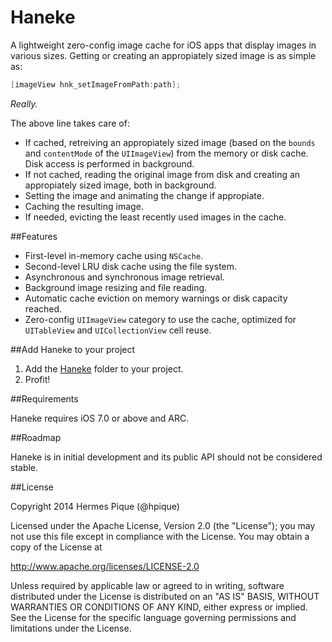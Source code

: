 Haneke
======

A lightweight zero-config image cache for iOS apps that display images in various sizes. Getting or creating an appropiately sized image is as simple as:


```objective-c
[imageView hnk_setImageFromPath:path];
```

_Really._

The above line takes care of:

* If cached, retreiving an appropiately sized image (based on the `bounds` and `contentMode` of the `UIImageView`) from the memory or disk cache. Disk access is performed in background.
* If not cached, reading the original image from disk and creating an appropiately sized image, both in background.
* Setting the image and animating the change if appropiate.
* Caching the resulting image.
* If needed, evicting the least recently used images in the cache.

##Features

* First-level in-memory cache using `NSCache`.
* Second-level LRU disk cache using the file system.
* Asynchronous and synchronous image retrieval.
* Background image resizing and file reading.
* Automatic cache eviction on memory warnings or disk capacity reached.
* Zero-config `UIImageView` category to use the cache, optimized for `UITableView` and `UICollectionView` cell reuse.

##Add Haneke to your project

1. Add the [Haneke](https://github.com/hpique/Haneke/tree/master/Haneke) folder to your project.
2. Profit!


##Requirements

Haneke requires iOS 7.0 or above and ARC. 

##Roadmap

Haneke is in initial development and its public API should not be considered stable.

##License

 Copyright 2014 Hermes Pique (@hpique)
 
 Licensed under the Apache License, Version 2.0 (the "License");
 you may not use this file except in compliance with the License.
 You may obtain a copy of the License at
 
 http://www.apache.org/licenses/LICENSE-2.0
 
 Unless required by applicable law or agreed to in writing, software
 distributed under the License is distributed on an "AS IS" BASIS,
 WITHOUT WARRANTIES OR CONDITIONS OF ANY KIND, either express or implied.
 See the License for the specific language governing permissions and
 limitations under the License.